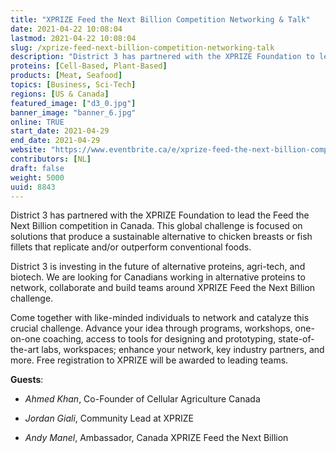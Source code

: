 ```yaml
---
title: "XPRIZE Feed the Next Billion Competition Networking & Talk"
date: 2021-04-22 10:08:04
lastmod: 2021-04-22 10:08:04
slug: /xprize-feed-next-billion-competition-networking-talk
description: "District 3 has partnered with the XPRIZE Foundation to lead the Feed the Next Billion competition in Canada. This global challenge is focused on solutions that produce a sustainable alternative to chicken breasts or fish fillets that replicate and/or outperform conventional foods.District 3 is investing in the future of alternative proteins, agri-tech, and biotech. We are looking for Canadians working in alternative proteins to network, collaborate and build teams around XPRIZE Feed the Next Billion challenge."
proteins: [Cell-Based, Plant-Based]
products: [Meat, Seafood]
topics: [Business, Sci-Tech]
regions: [US & Canada]
featured_image: ["d3_0.jpg"]
banner_image: "banner_6.jpg"
online: TRUE
start_date: 2021-04-29
end_date: 2021-04-29
website: "https://www.eventbrite.ca/e/xprize-feed-the-next-billion-competition-networking-talk-tickets-151109046225"
contributors: [NL]
draft: false
weight: 5000
uuid: 8843
---
```

<p>District 3 has partnered with the XPRIZE Foundation to lead the Feed the Next Billion competition in Canada. This global challenge is focused on solutions that produce a sustainable alternative to chicken breasts or fish fillets that replicate and/or outperform conventional foods.</p>
<p>District 3 is investing in the future of alternative proteins, agri-tech, and biotech. We are looking for Canadians working in alternative proteins to network, collaborate and build teams around XPRIZE Feed the Next Billion challenge.</p>
<p>Come together with like-minded individuals to network and catalyze this crucial challenge. Advance your idea through programs, workshops, one-on-one coaching, access to tools for designing and prototyping, state-of-the-art labs, workspaces; enhance your network, key industry partners, and more. Free registration to XPRIZE will be awarded to leading teams.</p>
<p><strong>Guests</strong>:</p>
<ul>
<li>
<p><em>Ahmed Khan</em>, Co-Founder of Cellular Agriculture Canada</p>
</li>
<li>
<p><em>Jordan Giali</em>, Community Lead at XPRIZE</p>
</li>
<li>
<p><em>Andy Manel</em>, Ambassador, Canada XPRIZE Feed the Next Billion</p>
</li>
</ul>
